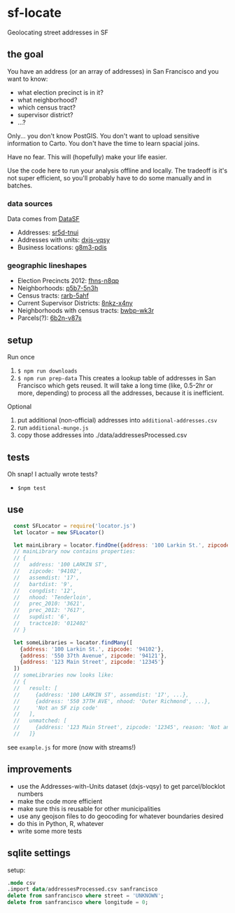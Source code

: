 # sf-locate
Geolocating street addresses in SF

## the goal
You have an address (or an array of addresses) in San Francisco and you want to know:

  - what election precinct is in it?
  - what neighborhood?
  - which census tract?
  - supervisor district?
  - ...?

Only... you don't know PostGIS. You don't want to upload sensitive information to Carto.  You don't have the time to learn spacial joins.

Have no fear. This will (hopefully) make your life easier.

Use the code here to run your analysis offline and locally. The tradeoff is it's not super efficient, so you'll probably have to do some manually and in batches.

### data sources
Data comes from [DataSF](https://data.sfgov.org/)

- Addresses: [sr5d-tnui](https://data.sfgov.org/Geographic-Locations-and-Boundaries/Addresses-Enterprise-Addressing-System/sr5d-tnui)
- Addresses with units: [dxjs-vqsy](https://data.sfgov.org/Geographic-Locations-and-Boundaries/Addresses-with-Units-Enterprise-Addressing-System-/dxjs-vqsy)
- Business locations: [g8m3-pdis](https://data.sfgov.org/Economy-and-Community/Registered-Business-Locations-San-Francisco/g8m3-pdis)

### geographic lineshapes
- Election Precincts 2012: [fhns-n8qp](https://data.sfgov.org/City-Management-and-Ethics/Election-Precincts-Current-Defined-2012/fhns-n8qp)
- Neighborhoods: [p5b7-5n3h](https://data.sfgov.org/Geographic-Locations-and-Boundaries/Analysis-Neighborhoods/p5b7-5n3h)
- Census tracts: [rarb-5ahf](https://data.sfgov.org/Geographic-Locations-and-Boundaries/Census-2010-Tracts-for-San-Francisco/rarb-5ahf)
- Current Supervisor Districts: [8nkz-x4ny](https://data.sfgov.org/Geographic-Locations-and-Boundaries/Current-Supervisor-Districts/8nkz-x4ny)
- Neighborhoods with census tracts: [bwbp-wk3r](https://data.sfgov.org/Geographic-Locations-and-Boundaries/Analysis-Neighborhoods-2010-census-tracts-assigned/bwbp-wk3r)
- Parcels(?): [6b2n-v87s](https://data.sfgov.org/City-Infrastructure/Parcels-With-Planning-Department-Zoning/6b2n-v87s)

## setup
Run once
1. `$ npm run downloads`
1. `$ npm run prep-data`
This creates a lookup table of addresses in San Francisco which gets reused.  It will take a long time (like, 0.5-2hr or more, depending) to process all the addresses, because it is inefficient.

Optional
1. put additional (non-official) addresses into `additional-addresses.csv`
1. run `additional-munge.js` 
1. copy those addresses into ./data/addressesProcessed.csv

## tests
Oh snap! I actually wrote tests?
- `$npm test`

## use
```javascript
  const SFLocator = require('locator.js')
  let locator = new SFLocator()

  let mainLibrary = locator.findOne({address: '100 Larkin St.', zipcode: '94102'})
  // mainLibrary now contains properties:
  // {
  //   address: '100 LARKIN ST',
  //   zipcode: '94102',
  //   assemdist: '17',
  //   bartdist: '9',
  //   congdist: '12',
  //   nhood: 'Tenderloin',
  //   prec_2010: '3621',
  //   prec_2012: '7617',
  //   supdist: '6',
  //   tractce10: '012402'
  // }

  let someLibraries = locator.findMany([
    {address: '100 Larkin St.', zipcode: '94102'},
    {address: '550 37th Avenue', zipcode: '94121'},
    {address: '123 Main Street', zipcode: '12345'}
  ])
  // someLibraries now looks like:
  // {
  //   result: [
  //     {address: '100 LARKIN ST', assemdist: '17', ...},
  //     {address: '550 37TH AVE', nhood: 'Outer Richmond', ...},
  //     'Not an SF zip code'
  //   ],
  //   unmatched: [
  //     {address: '123 Main Street', zipcode: '12345', reason: 'Not an SF zip code'}
  //   ]}
```
see `example.js` for more (now with streams!)

## improvements
- use the Addresses-with-Units dataset (dxjs-vqsy) to get parcel/blocklot numbers
- make the code more efficient
- make sure this is reusable for other municipalities
- use any geojson files to do geocoding for whatever boundaries desired
- do this in Python, R, whatever
- write some more tests


## sqlite settings
setup:
```sql
.mode csv
.import data/addressesProcessed.csv sanfrancisco
delete from sanfrancisco where street = 'UNKNOWN';
delete from sanfrancisco where longitude = 0;
```
